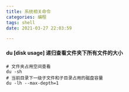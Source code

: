 ```yaml
---
title: 系统相关命令
categories: 编程
tags: shell
date: 2021-03-27 22:03:59

---
```


#### du [disk usage] 递归查看文件夹下所有文件的大小
```shell
# 文件夹占用空间查看
du -sh
# 当前目录下一级子文件和子目录占用的磁盘容量
du -lh --max-depth=1
```
